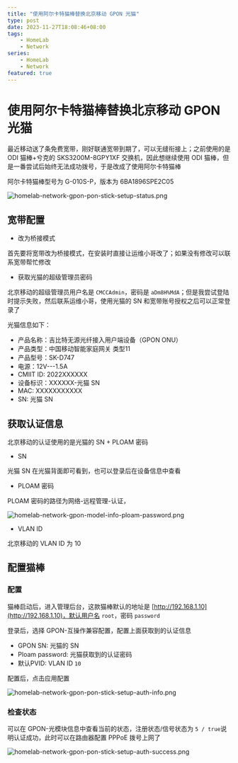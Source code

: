 ```yaml
---
title: "使用阿尔卡特猫棒替换北京移动 GPON 光猫"
type: post
date: 2023-11-27T18:08:46+08:00
tags: 
    - HomeLab
    - Network
series: 
    - HomeLab
    - Network
featured: true
---
```


# 使用阿尔卡特猫棒替换北京移动 GPON 光猫

最近移动送了条免费宽带，刚好联通宽带到期了，可以无缝衔接上；之前使用的是 ODI 猫棒+兮克的 SKS3200M-8GPY1XF 交换机，因此想继续使用 ODI 猫棒，但是一番尝试后始终无法成功拨号，于是改成了使用阿尔卡特猫棒

阿尔卡特猫棒型号为 G-010S-P，版本为 6BA1896SPE2C05

![homelab-network-gpon-pon-stick-setup-status.png](https://img.hellowood.dev/picture/homelab-network-gpon-pon-stick-setup-status.png)

## 宽带配置

- 改为桥接模式

首先要将宽带改为桥接模式，在安装时直接让运维小哥改了；如果没有修改可以联系宽带帮忙修改

- 获取光猫的超级管理员密码

北京移动的超级管理员用户名是 `CMCCAdmin`，密码是 `aDm8H%MdA`；但是我尝试登陆时提示失败，然后联系运维小哥，使用光猫的 SN 和宽带账号授权之后可以正常登录了

光猫信息如下：

- 产品名称：吉比特无源光纤接入用户端设备（GPON ONU）
- 产品类型：中国移动智能家庭网关 类型11
- 产品型号：SK-D747 
- 电源：12V---1.5A
- CMIIT ID: 2022XXXXXX
- 设备标识：XXXXXX-光猫 SN 
- MAC: XXXXXXXXXXX
- SN: 光猫 SN

## 获取认证信息

北京移动的认证使用的是光猫的 SN + PLOAM 密码

- SN 

光猫 SN 在光猫背面即可看到，也可以登录后在设备信息中查看

- PLOAM 密码

PLOAM 密码的路径为网络-远程管理-认证，

![homelab-network-gpon-model-info-ploam-password.png](https://img.hellowood.dev/picture/homelab-network-gpon-model-info-ploam-password.png)

- VLAN ID

北京移动的 VLAN ID 为 10

## 配置猫棒


### 配置

猫棒启动后，进入管理后台，这款猫棒默认的地址是 [http://192.168.1.10](http://192.168.1.10)，默认用户名 `root`，密码 `password`

登录后，选择 GPON-互操作兼容配置，配置上面获取到的认证信息
- GPON SN: 光猫的 SN 
- Ploam password: 光猫获取到的认证密码
- 默认PVID:  VLAN ID `10`

配置后，点击应用配置

![homelab-network-gpon-pon-stick-setup-auth-info.png](https://img.hellowood.dev/picture/homelab-network-gpon-pon-stick-setup-auth-info.png)

### 检查状态

可以在 GPON-光模块信息中查看当前的状态，注册状态/信号状态为 `5 / true`说明认证成功，此时可以在路由器配置 PPPoE 拨号上网了

![homelab-network-gpon-pon-stick-setup-auth-success.png](https://img.hellowood.dev/picture/homelab-network-gpon-pon-stick-setup-auth-success.png)

